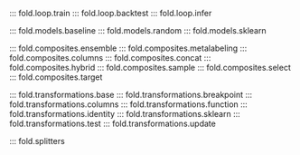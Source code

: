 ::: fold.loop.train
::: fold.loop.backtest
::: fold.loop.infer

::: fold.models.baseline
::: fold.models.random
::: fold.models.sklearn

::: fold.composites.ensemble
::: fold.composites.metalabeling
::: fold.composites.columns
::: fold.composites.concat
::: fold.composites.hybrid
::: fold.composites.sample
::: fold.composites.select
::: fold.composites.target

::: fold.transformations.base
::: fold.transformations.breakpoint
::: fold.transformations.columns
::: fold.transformations.function
::: fold.transformations.identity
::: fold.transformations.sklearn
::: fold.transformations.test
::: fold.transformations.update

::: fold.splitters
